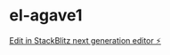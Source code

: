 # el-agave1

[Edit in StackBlitz next generation editor ⚡️](https://stackblitz.com/~/github.com/dvnegrete/el-agave1)